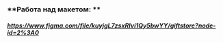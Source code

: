 ### **Работа над макетом: **
#### ***https://www.figma.com/file/kuyjgL7zsxRIvi1Qy5bwYY/giftstore?node-id=2%3A0***